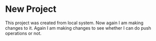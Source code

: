 # New Project

This project was created from local system.
Now again I am making changes to it.
Again I am making changes to see whether I can do push operations or not.
